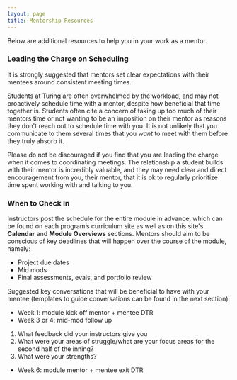 ```yaml
---
layout: page
title: Mentorship Resources
---
```


Below are additional resources to help you in your work as a mentor.

### Leading the Charge on Scheduling
<!-- * []() -->

It is strongly suggested that mentors set clear expectations with their mentees around consistent meeting times.

Students at Turing are often overwhelmed by the workload, and may not proactively schedule time with a mentor, despite how beneficial that time together is. Students often cite a concern of taking up too much of their mentors time or not wanting to be an imposition on their mentor as reasons they don't reach out to schedule time with you. It is not unlikely that you communicate to them several times that you _want_ to meet with them before they truly absorb it.

Please do not be discouraged if you find that you are leading the charge when it comes to coordinating meetings. The relationship a student builds with their mentor is incredibly valuable, and they may need clear and direct encouragement from you, their mentor, that it is ok to regularly prioritize time spent working with and talking to you.

### When to Check In

Instructors post the schedule for the entire module in advance, which can be found on each program’s curriculum site as well as on this site's __Calendar__ and __Module Overviews__ sections. Mentors should aim to be conscious of key deadlines that will happen over the course of the module, namely:

* Project due dates
* Mid mods
* Final assessments, evals, and portfolio review

Suggested key conversations that will be beneficial to have with your mentee (templates to guide conversations can be found in the next section):

* Week 1: module kick off mentor + mentee DTR
* Week 3 or 4: mid-mod follow up
1. What feedback did your instructors give you
1. What were your areas of struggle/what are your focus areas for the second half of the inning?
1. What were your strengths?
* Week 6: module mentor + mentee exit DTR
